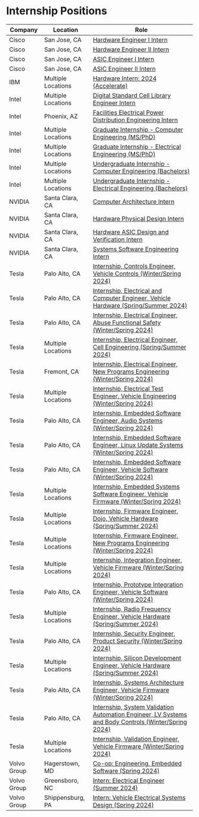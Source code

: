 # Internship Positions

| Company | Location | Role |
| --- | --- | --- |
| Cisco | San Jose, CA | [Hardware Engineer I Intern](https://jobs.cisco.com/jobs/ProjectDetail/Hardware-Engineer-I-Intern-United-States/1405266) |
| Cisco | San Jose, CA | [Hardware Engineer II Intern](https://jobs.cisco.com/jobs/ProjectDetail/Hardware-Engineer-II-Intern-United-States/1405335) |
| Cisco | San Jose, CA | [ASIC Engineer I Intern](https://jobs.cisco.com/jobs/ProjectDetail/ASIC-Engineer-I-Intern-United-States/1405421) |
| Cisco | San Jose, CA | [ASIC Engineer II Intern](https://jobs.cisco.com/jobs/ProjectDetail/ASIC-Engineer-II-Intern-United-States/1405422) |
| IBM | Multiple Locations | [Hardware Intern: 2024 (Accelerate)](https://careers.ibm.com/job/18873621/hardware-intern-2024-accelerate-remote/) |
| Intel | Multiple Locations | [Digital Standard Cell Library Engineer Intern](https://intel.wd1.myworkdayjobs.com/en-US/External/job/US-California-Santa-Clara/Digital-Standard-Cell-Library-Engineer-Intern_JR0246054) |
| Intel | Phoenix, AZ | [Facilities Electrical Power Distribution Engineering Intern](https://intel.wd1.myworkdayjobs.com/en-US/External/job/US-Arizona-Phoenix/Facilities-Electrical-Power-Distribution-Engineering-Intern_JR0247078) |
| Intel | Multiple Locations | [Graduate Internship - Computer Engineering (MS/PhD)](https://intel.wd1.myworkdayjobs.com/en-US/External/job/US-Arizona-Phoenix/Graduate-Internship---Computer-Engineering--MS-PhD-_JR0245528) |
| Intel | Multiple Locations | [Graduate Internship - Electrical Engineering (MS/PhD)](https://intel.wd1.myworkdayjobs.com/en-US/External/job/US-Arizona-Phoenix/Graduate-Internship---Electrical-Engineering--MS-PhD-_JR0245522) |
| Intel | Multiple Locations | [Undergraduate Internship - Computer Engineering (Bachelors)](https://intel.wd1.myworkdayjobs.com/en-US/External/job/US-Arizona-Phoenix/Undergraduate-Internship---Computer-Engineering--Bachelors-_JR0245527) |
| Intel | Multiple Locations | [Undergraduate Internship - Electrical Engineering (Bachelors)](https://intel.wd1.myworkdayjobs.com/en-US/External/job/US-Arizona-Phoenix/Undergraduate-Internship---Electrical-Engineering--Bachelors-_JR0245521) |
| NVIDIA | Santa Clara, CA | [Computer Architecture Intern](https://nvidia.wd5.myworkdayjobs.com/en-US/NVIDIAExternalCareerSite/job/US-CA-Santa-Clara/NVIDIA-2024-Internships--Computer-Architecture-Intern_JR1970235-1?workerSubType=0c40f6bd1d8f10adf6dae42e46d44a17&workerSubType=ab40a98049581037a3ada55b087049b7) |
| NVIDIA | Santa Clara, CA | [Hardware Physical Design Intern](https://nvidia.wd5.myworkdayjobs.com/en-US/NVIDIAExternalCareerSite/job/US-CA-Santa-Clara/NVIDIA-2024-Internships--Hardware-Physical-Design-Intern_JR1970079?workerSubType=0c40f6bd1d8f10adf6dae42e46d44a17&workerSubType=ab40a98049581037a3ada55b087049b7) |
| NVIDIA | Santa Clara, CA | [Hardware ASIC Design and Verification Intern](https://nvidia.wd5.myworkdayjobs.com/en-US/NVIDIAExternalCareerSite/job/US-CA-Santa-Clara/NVIDIA-2024-Internships--Hardware-ASIC-Design-and-Verification-Intern_JR1970064-1?workerSubType=0c40f6bd1d8f10adf6dae42e46d44a17&workerSubType=ab40a98049581037a3ada55b087049b7) |
| NVIDIA | Santa Clara, CA | [Systems Software Engineering Intern](https://nvidia.wd5.myworkdayjobs.com/en-US/NVIDIAExternalCareerSite/job/US-CA-Santa-Clara/NVIDIA-2024-Internships--Systems-Software-Engineering-Intern_JR1970233?workerSubType=0c40f6bd1d8f10adf6dae42e46d44a17&workerSubType=ab40a98049581037a3ada55b087049b7) |
| Tesla | Palo Alto, CA | [Internship, Controls Engineer, Vehicle Controls (Winter/Spring 2024)](https://www.tesla.com/careers/search/job/internship-controls-engineer-vehicle-controls-winter-spring-2024-204100) |
| Tesla | Palo Alto, CA | [Internship, Electrical and Computer Engineer, Vehicle Hardware (Spring/Summer 2024)](https://www.tesla.com/careers/search/job/internship-electrical-and-computer-engineer-vehicle-hardware-spring-summer-2024-206417) |
| Tesla | Palo Alto, CA | [Internship, Electrical Engineer, Abuse Functional Safety (Winter/Spring 2024)](https://www.tesla.com/careers/search/job/internship-electrical-engineer-abuse-functional-safety-winter-spring-2024--206978) |
| Tesla | Multiple Locations | [Internship, Electrical Engineer, Cell Engineering (Spring/Summer 2024)](https://www.tesla.com/careers/search/job/internship-electrical-engineer-cell-engineering-spring-summer-2024-206704) |
| Tesla | Fremont, CA | [Internship, Electrical Engineer, New Programs Engineering (Winter/Spring 2024)](https://www.tesla.com/careers/search/job/internship-electrical-engineer-new-programs-engineering-winter-spring-2024-199453) |
| Tesla | Multiple Locations | [Internship, Electrical Test Engineer, Vehicle Engineering (Winter/Spring 2024)](https://www.tesla.com/careers/search/job/internship-electrical-test-engineer-vehicle-engineering-winter-spring-2024-199450) |
| Tesla | Palo Alto, CA | [Internship, Embedded Software Engineer, Audio Systems (Winter/Spring 2024)](https://www.tesla.com/careers/search/job/internship-embedded-software-engineer-audio-systems-winter-spring-2024-204280) |
| Tesla | Palo Alto, CA | [Internship, Embedded Software Engineer, Linux Update Systems (Winter/Spring 2024)](https://www.tesla.com/careers/search/job/internship-embedded-software-engineer-linux-update-systems-winter-spring-2024-203992) |
| Tesla | Palo Alto, CA | [Internship, Embedded Software Engineer, Vehicle Software (Winter/Spring 2024)](https://www.tesla.com/careers/search/job/internship-embedded-software-engineer-vehicle-software-winter-spring-2024-204283) |
| Tesla | Multiple Locations | [Internship, Embedded Systems Software Engineer, Vehicle Firmware (Winter/Spring 2024)](https://www.tesla.com/careers/search/job/internship-embedded-systems-software-engineer-vehicle-firmware-winter-spring-2024-204109) |
| Tesla | Multiple Locations | [Internship, Firmware Engineer, Dojo, Vehicle Hardware (Spring/Summer 2024)](https://www.tesla.com/careers/search/job/internship-firmware-engineer-dojo-vehicle-hardware-spring-summer-2024-206415) |
| Tesla | Multiple Locations | [Internship, Firmware Engineer, New Programs Engineering (Winter/Spring 2024)](https://www.tesla.com/careers/search/job/internship-firmware-engineer-new-programs-engineering-winter-spring-2024-199465) |
| Tesla | Multiple Locations | [Internship, Integration Engineer, Vehicle Firmware (Winter/Spring 2024)](https://www.tesla.com/careers/search/job/internship-integration-engineer-vehicle-firmware-winter-spring-2024-204106) |
| Tesla | Palo Alto, CA | [Internship, Prototype Integration Engineer, Vehicle Software (Winter/Spring 2024)](https://www.tesla.com/careers/search/job/internship-prototype-integration-engineer-vehicle-software-winter-spring-2024-203926) |
| Tesla | Multiple Locations | [Internship, Radio Frequency Engineer, Vehicle Hardware (Spring/Summer 2024)](https://www.tesla.com/careers/search/job/internship-radio-frequency-engineer-vehicle-hardware-spring-summer-2024-206412) |
| Tesla | Palo Alto, CA | [Internship, Security Engineer, Product Security (Winter/Spring 2024)](https://www.tesla.com/careers/search/job/internship-security-engineer-product-security-winter-spring-2024-203674) |
| Tesla | Multiple Locations | [Internship, Silicon Development Engineer, Vehicle Hardware (Spring/Summer 2024)](https://www.tesla.com/careers/search/job/internship-silicon-development-engineer-vehicle-hardware-spring-summer-2024-206419) |
| Tesla | Palo Alto, CA | [Internship, Systems Architecture Engineer, Vehicle Firmware (Winter/Spring 2024)](https://www.tesla.com/careers/search/job/internship-systems-architecture-engineer-vehicle-firmware-winter-spring-2024--206624) |
| Tesla | Palo Alto, CA | [Internship, System Validation Automation Engineer, LV Systems and Body Controls (Winter/Spring 2024)](https://www.tesla.com/careers/search/job/internship-system-validation-automation-engineer-lv-systems-and-body-controls-winter-spring-2024-204112) |
| Tesla | Multiple Locations | [Internship, Validation Engineer, Vehicle Firmware (Winter/Spring 2024)](https://www.tesla.com/careers/search/job/internship-validation-engineer-vehicle-firmware-winter-spring-2024-204115) |
| Volvo Group | Hagerstown, MD | [Co-op: Engineering, Embedded Software (Spring 2024)](https://www.volvogroup.com/en/careers/job-openings/141119BR.html) |
| Volvo Group | Greensboro, NC | [Intern: Electrical Engineer (Summer 2024)](https://www.volvogroup.com/en/careers/job-openings/143568BR.html) |
| Volvo Group | Shippensburg, PA | [Intern: Vehicle Electrical Systems Design (Spring 2024)](https://www.volvogroup.com/en/careers/job-openings/143519BR.html) |
